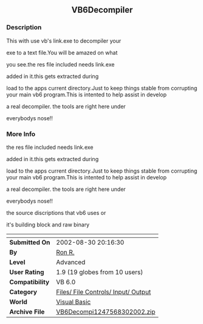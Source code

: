 ﻿<div align="center">

## VB6Decompiler


</div>

### Description

This with use vb's link.exe to decompiler your

exe to a text file.You will be amazed on what

you see.the res file included needs link.exe

added in it.this gets extracted during

load to the apps current directory.Just to keep things stable from corrupting your main vb6 program.This is intented to help assist in develop

a real decompiler. the tools are right here under

everybodys nose!!
 
### More Info
 
the res file included needs link.exe

added in it.this gets extracted during

load to the apps current directory.Just to keep things stable from corrupting your main vb6 program.This is intented to help assist in develop

a real decompiler. the tools are right here under

everybodys nose!!

the source discriptions that vb6 uses or

it's building block and raw binary


<span>             |<span>
---                |---
**Submitted On**   |2002-08-30 20:16:30
**By**             |[Ron R\.](https://github.com/Planet-Source-Code/PSCIndex/blob/master/ByAuthor/ron-r.md)
**Level**          |Advanced
**User Rating**    |1.9 (19 globes from 10 users)
**Compatibility**  |VB 6\.0
**Category**       |[Files/ File Controls/ Input/ Output](https://github.com/Planet-Source-Code/PSCIndex/blob/master/ByCategory/files-file-controls-input-output__1-3.md)
**World**          |[Visual Basic](https://github.com/Planet-Source-Code/PSCIndex/blob/master/ByWorld/visual-basic.md)
**Archive File**   |[VB6Decompi1247568302002\.zip](https://github.com/Planet-Source-Code/ron-r-vb6decompiler__1-38507/archive/master.zip)









